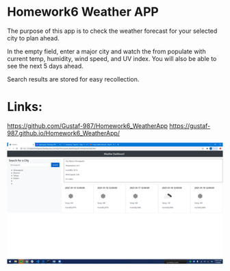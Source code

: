 # Homework6 Weather APP

The purpose of this app is to check the weather forecast for your selected city to plan ahead. 

In the empty field, enter a major city and watch the from populate with current temp, humidity, wind speed, and UV index. You will also be able to see the next 5 days ahead.

Search results are stored for easy recollection.

# Links: 
https://github.com/Gustaf-987/Homework6_WeatherApp
https://gustaf-987.github.io/Homework6_WeatherApp/

![Screenshot](https://github.com/Gustaf-987/Homework6_WeatherApp/blob/main/Assets/Screenshot%20(64).png)
